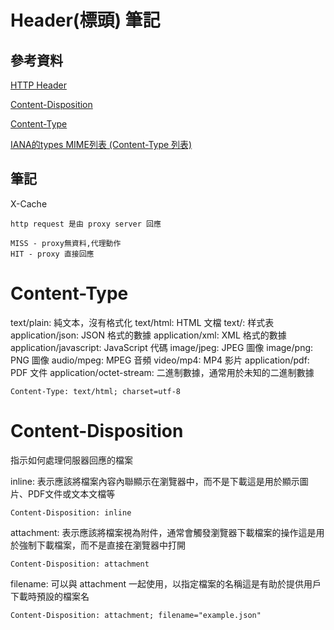 # Header(標頭) 筆記

## 參考資料

[HTTP Header](https://zh.wikipedia.org/wiki/HTTP%E5%A4%B4%E5%AD%97%E6%AE%B5#%E5%AD%97%E6%AE%B5%E5%90%8D)

[Content-Disposition](https://developer.mozilla.org/en-US/docs/Web/HTTP/Headers/Content-Disposition)

[Content-Type](https://developer.mozilla.org/en-US/docs/Web/HTTP/Headers/Content-Type)

[IANA的types MIME列表 (Content-Type 列表)](https://www.iana.org/assignments/media-types/media-types.xhtml)

## 筆記

X-Cache

```
http request 是由 proxy server 回應

MISS - proxy無資料,代理動作
HIT - proxy 直接回應
```

# Content-Type

text/plain: 純文本，沒有格式化
text/html: HTML 文檔
text/:  样式表
application/json: JSON 格式的數據
application/xml: XML 格式的數據
application/javascript: JavaScript 代碼
image/jpeg: JPEG 圖像
image/png: PNG 圖像
audio/mpeg: MPEG 音頻
video/mp4: MP4 影片
application/pdf: PDF 文件
application/octet-stream: 二進制數據，通常用於未知的二進制數據

```
Content-Type: text/html; charset=utf-8

```

# Content-Disposition

指示如何處理伺服器回應的檔案

inline: 表示應該將檔案內容內聯顯示在瀏覽器中，而不是下載這是用於顯示圖片、PDF文件或文本文檔等

```
Content-Disposition: inline
```

attachment: 表示應該將檔案視為附件，通常會觸發瀏覽器下載檔案的操作這是用於強制下載檔案，而不是直接在瀏覽器中打開

```
Content-Disposition: attachment
```

filename: 可以與 attachment 一起使用，以指定檔案的名稱這是有助於提供用戶下載時預設的檔案名

```
Content-Disposition: attachment; filename="example.json"
```
